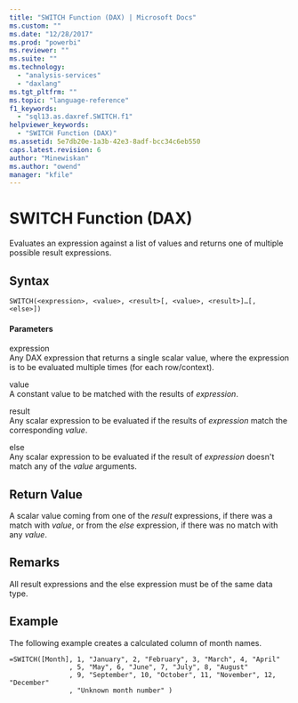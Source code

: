 ```yaml
---
title: "SWITCH Function (DAX) | Microsoft Docs"
ms.custom: ""
ms.date: "12/28/2017"
ms.prod: "powerbi"
ms.reviewer: ""
ms.suite: ""
ms.technology: 
  - "analysis-services"
  - "daxlang"
ms.tgt_pltfrm: ""
ms.topic: "language-reference"
f1_keywords: 
  - "sql13.as.daxref.SWITCH.f1"
helpviewer_keywords: 
  - "SWITCH Function (DAX)"
ms.assetid: 5e7db20e-1a3b-42e3-8adf-bcc34c6eb550
caps.latest.revision: 6
author: "Minewiskan"
ms.author: "owend"
manager: "kfile"
---
```

# SWITCH Function (DAX)
Evaluates an expression against a list of values and returns one of multiple possible result expressions.  
  
## Syntax  
  
```  
SWITCH(<expression>, <value>, <result>[, <value>, <result>]…[, <else>])  
```  
  
#### Parameters  
expression  
Any DAX expression that returns a single scalar value, where the expression is to be evaluated multiple times (for each row/context).  
  
value  
A constant value to be matched with the results of *expression*.  
  
result  
Any scalar expression to be evaluated if the results of *expression* match the corresponding *value*.  
  
else  
Any scalar expression to be evaluated if the result of *expression* doesn't match any of the *value* arguments.  
  
## Return Value  
A scalar value coming from one of the *result* expressions, if there was a match with *value*, or from the *else* expression, if there was no match with any *value*.  
  
## Remarks  
All result expressions and the else expression must be of the same data type.  
  
## Example  
The following example creates a calculated column of month names.  
  
```  
=SWITCH([Month], 1, "January", 2, "February", 3, "March", 4, "April"  
               , 5, "May", 6, "June", 7, "July", 8, "August"  
               , 9, "September", 10, "October", 11, "November", 12, "December"  
               , "Unknown month number" )  
```  
